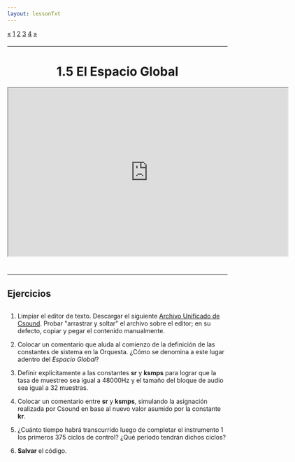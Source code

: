 ```yaml
---
layout: lessonTxt
---
```


<div class="paginationDiv">
<div class="pagination">
  <a href="#">&laquo;</a>
  <a class="active" href="#">1</a>
  <a onclick="loadOnClick('{{site.baseurl}}/lessons/sintesis_aditiva/chapter1/1.1.5/b/', '1.1.5-b.html','1.1.5-b.csd', false)" href="javascript:void(0);">2</a>
  <a href="#">3</a>
  <a onclick="loadOnClick('{{site.baseurl}}/lessons/sintesis_aditiva/chapter1/1.1.5/d/', '1.1.5-d.html','1.1.5-d.csd', false)" href="javascript:void(0);">4</a>
  <a onclick="loadOnClick('{{site.baseurl}}/lessons/sintesis_aditiva/chapter1/1.1.5/b/', '1.1.5-b.html','1.1.5-b.csd', false)" href="javascript:void(0);">&raquo;</a>
</div>
</div>
<br style="display: block; content: ''; margin-top: 20px;">
<hr>
<br style="display: block; content: ''; margin-top: 40px;">

# <center>1.5 El Espacio Global</center>
<div class="video-container">
<iframe src="https://docs.google.com/file/d/1UFKn9sg_s2BiebABqkgSiEJK8K8sKzdX/preview" width="640" height="385" allowfullscreen="true"></iframe>
</div>

<br style="display: block; content: ''; margin-top: 40px;">
<hr>
<br style="display: block; content: ''; margin-top: 20px;">


## Ejercicios

<br style="display: block; content: ''; margin-top: 30px;">

1. Limpiar el editor de texto. Descargar el siguiente <a href="{{site.baseurl}}/lessons/sintesis_aditiva/chapter1/1.1.5/a/Ejercicio_10.csd">Archivo Unificado de Csound</a>. Probar "arrastrar y soltar" el archivo sobre el editor; en su defecto, copiar y pegar el contenido manualmente.

2. Colocar un comentario que aluda al comienzo de la definición de las constantes de sistema en la Orquesta. ¿Cómo se denomina a este lugar adentro del <i>Espacio Global</i>?

3. Definir explícitamente a las constantes <b>sr</b> y <b>ksmps</b> para lograr que la tasa de muestreo sea igual a 48000Hz y el tamaño del bloque de audio sea igual a 32 muestras.

4. Colocar un comentario entre <b>sr</b> y <b>ksmps</b>, simulando la asignación realizada por Csound en base al nuevo valor asumido por la constante <b>kr</b>.

5. ¿Cuánto tiempo habrá transcurrido luego de completar el instrumento 1 los primeros 375 ciclos de control? ¿Qué período tendrán dichos ciclos?

6. <b>Salvar</b> el código.
<br>
